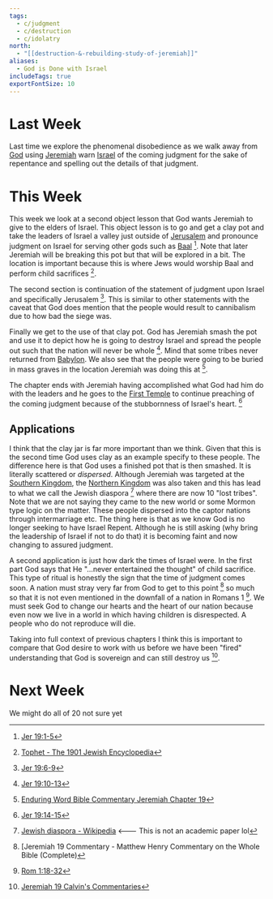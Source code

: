```yaml
---
tags:
  - c/judgment
  - c/destruction
  - c/idolatry
north:
  - "[[destruction-&-rebuilding-study-of-jeremiah]]"
aliases:
  - God is Done with Israel
includeTags: true
exportFontSize: 10
---
```

# Last Week
Last time we explore the phenomenal disobedience as we walk away from [God](God.md) using [Jeremiah](%F0%9F%A7%91Jeremiah.md) warn [Israel](p-nation-of-israel.md) of the coming judgment for the sake of repentance and spelling out the details of that judgment.
# This Week
This week we look at a second object lesson that God wants Jeremiah to give to the elders of Israel. This object lesson is to go and get a clay pot and take the leaders of Israel a valley just outside of [Jerusalem](city-jerusalem.md) and pronounce judgment on Israel for serving other gods such as [Baal](%F0%9F%AA%A8Baal.md) [^1]. Note that later Jeremiah will be breaking this pot but that will be explored in a bit. The location is important because this is where Jews would worship Baal and perform child sacrifices [^6].

The second section is continuation of the statement of judgment upon Israel and specifically Jerusalem [^2]. This is similar to other statements with the caveat that God does mention that the people would result to cannibalism due to how bad the siege was.

Finally we get to the use of that clay pot. God has Jeremiah smash the pot and use it to depict how he is going to destroy Israel and spread the people out such that the nation will never be whole [^3]. Mind that some tribes never returned from [Babylon](%F0%9F%8F%99%EF%B8%8FBabylon.md). We also see that the people were going to be buried in mass graves in the location Jeremiah was doing this at [^enduring-word].

The chapter ends with Jeremiah having accomplished what God had him do with the leaders and he goes to the [First Temple](First%20Temple.md) to continue preaching of the coming judgment because of the stubbornness of Israel's heart. [^4]


## Applications
I think that the clay jar is far more important than we think. Given that this is the second time God uses clay as an example specify to these people. The difference here is that God uses a finished pot that is then smashed. It is literally scattered or *dispersed*. Although Jeremiah was targeted at the [Southern Kingdom](Southern%20Kingdom.md), the [Northern Kingdom](Northern%20Kingdom.md) was also taken and this has lead to what we call the Jewish diaspora [^5] where there are now 10 "lost tribes". Note that we are not saying they came to the new world or some Mormon type logic on the matter. These people dispersed into the captor nations through intermarriage etc. The thing here is that as we know God is no longer seeking to have Israel Repent. Although he is still asking (why bring the leadership of Israel if not to do that) it is becoming faint and now changing to assured judgment.

A second application is just how dark the times of Israel were. In the first part God says that He "...never entertained the thought" of child sacrifice. This type of ritual is honestly the sign that the time of judgment comes soon. A nation must stray very far from God to get to this point [^matthew-henry] so much so that it is not even mentioned in the downfall of a nation in Romans 1 [^7]. We must seek God to change our hearts and the heart of our nation because even now we live in a world in which having children is disrespected. A people who do not reproduce will die.

Taking into full context of previous chapters I think this is important to compare that God desire to work with us before we have been "fired" understanding that God is sovereign and can still destroy us [^john-calvin]. 

# Next Week
We might do all of 20 not sure yet

[^1]: [Jer 19:1-5](Jer%2019.md)
[^2]: [Jer 19:6-9](Jer%2019.md)
[^3]: [Jer 19:10-13](Jer%2019.md)
[^4]: [Jer 19:14-15](Jer%2019.md)

[^5]: [Jewish diaspora - Wikipedia](https://en.wikipedia.org/wiki/Jewish_diaspora) <--- This is not an academic paper lol

[^6]: [Tophet - The 1901 Jewish Encyclopedia](https://www.studylight.org/encyclopedias/eng/tje/t/tophet.html#:~:text=Tophet%20as%20described%20especially%20in,the%20valley%20of)

[^matthew-henry]: [Jeremiah 19 Commentary - Matthew Henry Commentary on the Whole Bible (Complete)
[^enduring-word]: [Enduring Word Bible Commentary Jeremiah Chapter 19](https://enduringword.com/bible-commentary/jeremiah-19/)
[^john-calvin]: [Jeremiah 19 Calvin's Commentaries](https://biblehub.com/commentaries/calvin/jeremiah/19.htm)
[^7]: [Rom 1:18-32](Rom%201.md)
